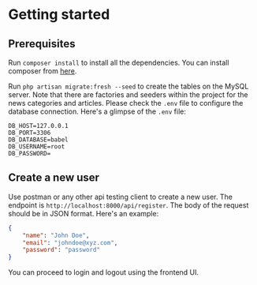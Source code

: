 # Getting started

## Prerequisites

Run `composer install` to install all the dependencies. You can install composer from [here](https://getcomposer.org/download/).

Run `php artisan migrate:fresh --seed` to create the tables on the MySQL server. Note that there are factories and seeders within the project for the news categories and articles. Please check the `.env` file to configure the database connection. Here's a glimpse of the `.env` file:

```DB_CONNECTION=mysql
DB_HOST=127.0.0.1
DB_PORT=3306
DB_DATABASE=babel
DB_USERNAME=root
DB_PASSWORD=
```

## Create a new user

Use postman or any other api testing client to create a new user. The endpoint is `http://localhost:8000/api/register`. The body of the request should be in JSON format. Here's an example:

```json
{
    "name": "John Doe",
    "email": "johndoe@xyz.com",
    "password": "password"
}
```

You can proceed to login and logout using the frontend UI.
